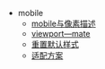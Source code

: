 - mobile
  - [mobile与像素描述](page/mobile/index.md)
  - [viewport—mate](page/mobile/viewport.md)
  - [重置默认样式](page/mobile/styleReset.md)
  - [适配方案](page/mobile/adaptation.md)
